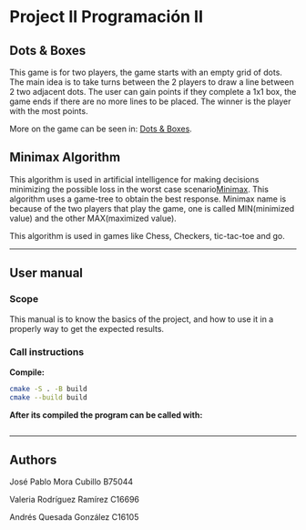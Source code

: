 # **Project II Programación II**

## Dots & Boxes

This game is for two players, the game starts with an empty grid of dots. The main idea is to take turns between the 2 players to draw a line between 2 two adjacent dots. The user can gain points if they complete a 1x1 box, the game ends if there are no more lines to be placed. The winner is the player with the most points.

More on the game can be seen in: [Dots & Boxes](https://en.wikipedia.org/wiki/Dots_and_Boxes).

## **Minimax Algorithm**

This algorithm is used in artificial intelligence for making decisions minimizing the possible loss in the worst case scenario[Minimax](https://en.wikipedia.org/wiki/Minimax). This algorithm uses a game-tree to obtain the best response. Minimax name is because of the two players that play the game, one is called MIN(minimized value) and the other MAX(maximized value).

This algorithm is used in games like Chess, Checkers, tic-tac-toe and go. 

***

## User manual

### Scope

This manual is to know the basics of the project, and how to use it in a properly way to get the expected results.

### Call instructions

**Compile:**

```bash
cmake -S . -B build
cmake --build build
```

**After its compiled the program can be called with:**

```bash

```

***

## Authors

José Pablo Mora Cubillo B75044

Valeria Rodríguez Ramírez C16696

Andrés Quesada González C16105
